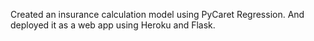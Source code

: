 Created an insurance calculation model using PyCaret Regression. 
And deployed it as a web app using Heroku and Flask.